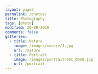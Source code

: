 ```yaml
---
layout: page3
permalink: /photos/
title: Photography
tags: [photo]
modified: 20-08-2019
comments: false
galleries:
  - title: Nature
    image: /images/nature/1.jpg
    url: /nature
  - title: Portrait
    image: /images/portrait/DSC_0068.jpg
    url: /portrait
---
```


